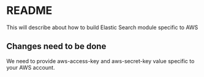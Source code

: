 # README #
This will describe about how to build Elastic Search  module specific to AWS

## Changes need to be done ##
We need to provide aws-access-key and aws-secret-key value specific to your AWS account.

